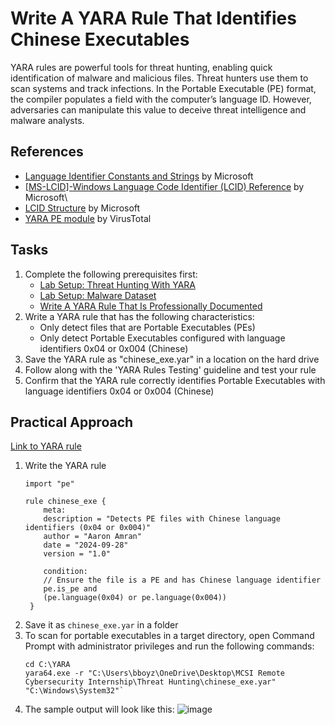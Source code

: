 # Write A YARA Rule That Identifies Chinese Executables
YARA rules are powerful tools for threat hunting, enabling quick identification of malware and malicious files. Threat hunters use them to scan systems and track infections. In the Portable Executable (PE) format, the compiler populates a field with the computer’s language ID. However, adversaries can manipulate this value to deceive threat intelligence and malware analysts.

## References
- [Language Identifier Constants and Strings](https://docs.microsoft.com/en-us/windows/desktop/intl/language-identifier-constants-and-strings) by Microsoft
- [[MS-LCID]-Windows Language Code Identifier (LCID) Reference](https://docs.microsoft.com/en-us/openspecs/windows_protocols/ms-lcid/70feba9f-294e-491e-b6eb-56532684c37f) by Microsoft\
- [LCID Structure](https://docs.microsoft.com/en-us/openspecs/windows_protocols/ms-lcid/63d3d639-7fd2-4afb-abbe-0d5b5551eef8#Appendix_A_Target_8) by Microsoft
- [YARA PE module](https://yara.readthedocs.io/en/stable/modules/pe.html#c.language) by VirusTotal

## Tasks
1. Complete the following prerequisites first:
   - [Lab Setup: Threat Hunting With YARA](https://github.com/aaronamran/MCSI-Remote-Cybersecurity-Internship/blob/main/Threat%20Hunting/threat-hunting-yara.md)
   - [Lab Setup: Malware Dataset](https://github.com/aaronamran/MCSI-Remote-Cybersecurity-Internship/blob/main/Threat%20Hunting/malware-dataset.md)
   - [Write A YARA Rule That Is Professionally Documented](https://github.com/aaronamran/MCSI-Remote-Cybersecurity-Internship/blob/main/Threat%20Hunting/pro-documented-yara-rule.md)
2. Write a YARA rule that has the following characteristics:
   - Only detect files that are Portable Executables (PEs)
   - Only detect Portable Executables configured with language identifiers 0x04 or 0x004 (Chinese)
3. Save the YARA rule as "chinese_exe.yar" in a location on the hard drive
4. Follow along with the 'YARA Rules Testing' guideline and test your rule
5. Confirm that the YARA rule correctly identifies Portable Executables with language identifiers 0x04 or 0x004 (Chinese)

## Practical Approach
[Link to YARA rule](https://github.com/aaronamran/MCSI-Remote-Cybersecurity-Internship/blob/main/Threat%20Hunting/YARA%20rules/chinese_exe.yar)
1. Write the YARA rule
   ```
   import "pe"
   
   rule chinese_exe {
       meta:
	   description = "Detects PE files with Chinese language identifiers (0x04 or 0x004)"
	   author = "Aaron Amran"
	   date = "2024-09-28"
	   version = "1.0"

       condition:
	   // Ensure the file is a PE and has Chinese language identifier
	   pe.is_pe and
	   (pe.language(0x04) or pe.language(0x004))
    }
    ```
2. Save it as `chinese_exe.yar` in a folder
3. To scan for portable executables in a target directory, open Command Prompt with administrator privileges and run the following commands:
   ```
   cd C:\YARA
   yara64.exe -r "C:\Users\bboyz\OneDrive\Desktop\MCSI Remote Cybersecurity Internship\Threat Hunting\chinese_exe.yar" 
   "C:\Windows\System32"`
   ```
4. The sample output will look like this:
![image](https://github.com/user-attachments/assets/ed367cae-6649-4d69-b688-7c61c630c00e)

